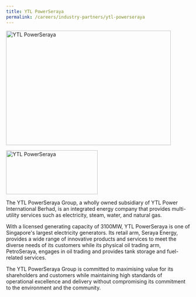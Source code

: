```yaml
---
title: YTL PowerSeraya
permalink: /careers/industry-partners/ytl-powerseraya
---
```

<img src="/images/partners/large/ytl_power_seraya_large.jpg" alt="YTL PowerSeraya" style="width: 450px; height: 312px;" /><br/>

<a href="https://www.ytlpowerseraya.com"><img alt="YTL PowerSeraya" src="/images/partners/tuas_power.jpg" style="width: 250px; height: 120px;"></a>

The YTL PowerSeraya Group, a wholly owned subsidiary of YTL Power International Berhad, is an integrated energy company that provides multi-utility services such as electricity, steam, water, and natural gas.

With a licensed generating capacity of 3100MW, YTL PowerSeraya is one of Singapore's largest electricity generators. Its retail arm, Seraya Energy, provides a wide range of innovative products and services to meet the diverse needs of its customers while its physical oil trading arm, PetroSeraya, engages in oil trading and provides tank storage and fuel-related services.

The YTL PowerSeraya Group is committed to maximising value for its shareholders and customers while maintaining high standards of operational excellence and delivery without compromising its commitment to the environment and the community.
